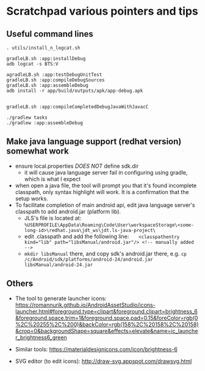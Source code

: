 # Scratchpad various pointers and tips

## Useful command lines
  
```
. utils/install_n_logcat.sh

gradleLB.sh :app:installDebug
adb logcat -s BTS:V

agradleLB.sh :app:testDebugUnitTest
gradleLB.sh :app:compileDebugSources
gradleLB.sh :app:assembleDebug
adb install -r app/build/outputs/apk/app-debug.apk


gradleLB.sh :app:compileCompletedDebugJavaWithJavacC

./gradlew tasks
./gradlew :app:assembleDebug
```

## Make java language support (redhat version) somewhat work 
- ensure local.properties *DOES NOT* define sdk.dir
  - it will cause java language server fail in configuring using gradle, which is what I expect
- when open a java file, the tool will prompt you that it's found incomplete classpath, only syntax highlight will work. It is a confirmation that the setup works.
- To facilitate completion of main android api, edit java language server's classpath 
  to add android.jar (platform lib).
  - JLS's file is located at:  `%USERPROFILE\AppData\Roaming\Code\User\workspaceStorage\<some-long-id>\redhat.java\jdt_ws\jdt.ls-java-project\`
  - edit .classpath and add the following line:
    `	<classpathentry kind="lib" path="libsManual/android.jar"/> <!-- manually added -->`
  - `mkdir libsManual` there, and copy sdk's android.jar there, e.g.
    `cp /c/Android/sdk/platforms/android-24/android.jar libsManual/android-24.jar`


## Others
- The tool to generate launcher icons: 
https://romannurik.github.io/AndroidAssetStudio/icons-launcher.html#foreground.type=clipart&foreground.clipart=brightness_6&foreground.space.trim=1&foreground.space.pad=0.15&foreColor=rgb(0%2C%20255%2C%200)&backColor=rgb(158%2C%20158%2C%20158)&crop=0&backgroundShape=square&effects=elevate&name=ic_launcher_brightness6_green

- Similar tools: https://materialdesignicons.com/icon/brightness-6
- SVG editor (to edit icons): http://draw-svg.appspot.com/drawsvg.html
